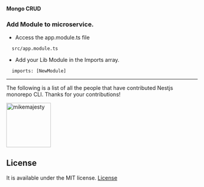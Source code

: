 #### Mongo CRUD

### Add Module to microservice.

 - Access the app.module.ts file
  ```
    src/app.module.ts
  ```
 - Add your Lib Module in the Imports array. 
  ```
    imports: [NewModule]
  ```

---

The following is a list of all the people that have contributed Nestjs monorepo CLI. Thanks for your contributions!

[<img alt="mikemajesty" src="https://avatars1.githubusercontent.com/u/11630212?s=460&v=4&s=117" width="117">](https://github.com/mikemajesty)

## License

It is available under the MIT license.
[License](https://opensource.org/licenses/mit-license.php)

